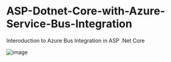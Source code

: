 # ASP-Dotnet-Core-with-Azure-Service-Bus-Integration


Interoduction to Azure Bus Integration in ASP .Net Core

![image](https://user-images.githubusercontent.com/58937669/176027340-80ac13d1-40c2-4362-8638-bfd40919a050.png)

